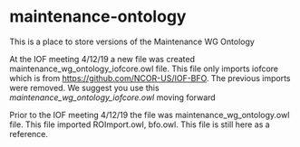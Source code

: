 # maintenance-ontology
This is a place to store versions of the Maintenance WG Ontology

At the IOF meeting 4/12/19 a new file was created maintenance_wg_ontology_iofcore.owl file. This file only imports iofcore which is from https://github.com/NCOR-US/IOF-BFO. The previous imports were removed. We suggest you use this *maintenance_wg_ontology_iofcore.owl* moving forward

Prior to the IOF meeting 4/12/19 the file was maintenance_wg_ontology.owl file. This file imported ROImport.owl, bfo.owl. This file is still here as a reference.
